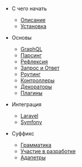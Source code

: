 - С чего начать
    - [Описание](/README)
    - [Установка](/installation)
     
- Основы
    - [GraphQL](/graphql)
    - [Парсинг](/parser)
    - [Рефлексия](/reflection)
    - [Запрос и Ответ](/http)
    - [Роутинг](/routes)
    - [Контроллеры](/controllers)
    - [Декораторы](/decorators)
    - [Плагины](/plugins)

- Интеграция
    - [Laravel](/laravel)
    - [Symfony](/symfony)
    
- Суффикс
    - [Грамматика](/grammar)
    - [Участие в разработке](/contributions)
    - [Адапетры](/adapters)

